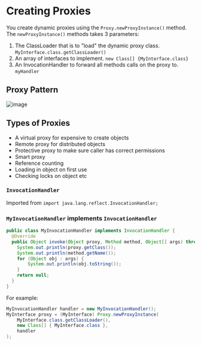 # Creating Proxies
You create dynamic proxies using the `Proxy.newProxyInstance()` method. The `newProxyInstance()` methods takes 3 parameters:

1. The ClassLoader that is to "load" the dynamic proxy class.
`MyInterface.class.getClassLoader()`
2. An array of interfaces to implement.
`new Class[] {MyInterface.class}`
3. An InvocationHandler to forward all methods calls on the proxy to.
`myHandler`

## Proxy Pattern
![image](https://user-images.githubusercontent.com/5623994/52524680-bdddd500-2c6d-11e9-8ee7-3af61b3647d4.png)

## Types of Proxies
- A virtual proxy for expensive to create objects
- Remote proxy for distributed objects
- Protective proxy to make sure caller has correct permissions
- Smart proxy
- Reference counting
- Loading in object on first use
- Checking locks on object etc

### `InvocationHandler`
Imported from `import java.lang.reflect.InvocationHandler;`

### `MyInvocationHandler` implements `InvocationHandler`
```java
public class MyInvocationHandler implements InvocationHandler {
  @Override
  public Object invoke(Object proxy, Method method, Object[] args) throws Throwable {
    System.out.println(proxy.getClass());
    System.out.println(method.getName());
    for (Object obj : args) {
        System.out.println(obj.toString());
    }
    return null;
  }
}
```

For example:
```java
MyInvocationHandler handler = new MyInvocationHandler();
MyInterface proxy = (MyInterface) Proxy.newProxyInstance(
	MyInterface.class.getClassLoader(),
	new Class[] { MyInterface.class },
	handler
);
```
